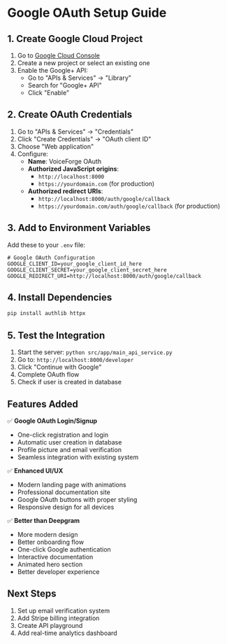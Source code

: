 # Google OAuth Setup Guide

## 1. Create Google Cloud Project

1. Go to [Google Cloud Console](https://console.cloud.google.com/)
2. Create a new project or select an existing one
3. Enable the Google+ API:
   - Go to "APIs & Services" → "Library"
   - Search for "Google+ API"
   - Click "Enable"

## 2. Create OAuth Credentials

1. Go to "APIs & Services" → "Credentials"
2. Click "Create Credentials" → "OAuth client ID"
3. Choose "Web application"
4. Configure:
   - **Name**: VoiceForge OAuth
   - **Authorized JavaScript origins**: 
     - `http://localhost:8000`
     - `https://yourdomain.com` (for production)
   - **Authorized redirect URIs**:
     - `http://localhost:8000/auth/google/callback`
     - `https://yourdomain.com/auth/google/callback` (for production)

## 3. Add to Environment Variables

Add these to your `.env` file:

```env
# Google OAuth Configuration
GOOGLE_CLIENT_ID=your_google_client_id_here
GOOGLE_CLIENT_SECRET=your_google_client_secret_here
GOOGLE_REDIRECT_URI=http://localhost:8000/auth/google/callback
```

## 4. Install Dependencies

```bash
pip install authlib httpx
```

## 5. Test the Integration

1. Start the server: `python src/app/main_api_service.py`
2. Go to: `http://localhost:8000/developer`
3. Click "Continue with Google"
4. Complete OAuth flow
5. Check if user is created in database

## Features Added

✅ **Google OAuth Login/Signup**
- One-click registration and login
- Automatic user creation in database
- Profile picture and email verification
- Seamless integration with existing system

✅ **Enhanced UI/UX**
- Modern landing page with animations
- Professional documentation site
- Google OAuth buttons with proper styling
- Responsive design for all devices

✅ **Better than Deepgram**
- More modern design
- Better onboarding flow
- One-click Google authentication
- Interactive documentation
- Animated hero section
- Better developer experience

## Next Steps

1. Set up email verification system
2. Add Stripe billing integration
3. Create API playground
4. Add real-time analytics dashboard